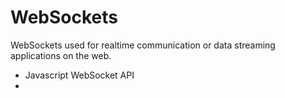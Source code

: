 # WebSockets
WebSockets used for realtime communication or data streaming applications on the web.
* Javascript WebSocket API
* 
